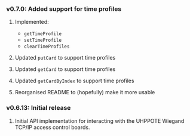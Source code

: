 ### v0.7.0: Added support for time profiles

1. Implemented:
   - `getTimeProfile`
   - `setTimeProfile`
   - `clearTimeProfiles`

2. Updated `putCard` to support time profiles
3. Updated `getCard` to support time profiles
4. Updated `getCardByIndex` to support time profiles
5. Reorganised README to (hopefully) make it more usable

### v0.6.13: Initial release

1. Initial API implementation for interacting with the UHPPOTE Wiegand TCP/IP access control boards.


